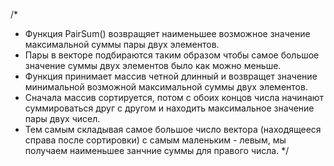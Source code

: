 /*
* Функция PairSum() возвращяет наименьшее возможное значение максимальной суммы пары двух элементов.
* Пары в векторе подбираются таким образом чтобы самое большое значение суммы двух элементов было как можно меньше.
* Функция принимает массив четной длинный и возвращет значение минимальной возможной максимальной суммы двух элементов.
* Сначала массив сортируется, потом с обоих концов числа начинают суммироваться друг с другом и находить максимальное значение пары двух чисел.
* Тем самым складывая самое большое число вектора (находящееся справа после сортировки) с самым маленьким - левым, мы получаем наименьшее занчние суммы для правого числа.
*/
